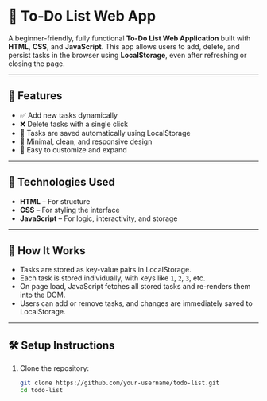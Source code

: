 # 📝 To-Do List Web App

A beginner-friendly, fully functional **To-Do List Web Application** built with **HTML**, **CSS**, and **JavaScript**. This app allows users to add, delete, and persist tasks in the browser using **LocalStorage**, even after refreshing or closing the page.

---

## 🚀 Features

- ✅ Add new tasks dynamically
- ❌ Delete tasks with a single click
- 🔄 Tasks are saved automatically using LocalStorage
- 🌙 Minimal, clean, and responsive design
- 🔧 Easy to customize and expand

---

## 📂 Technologies Used

- **HTML** – For structure
- **CSS** – For styling the interface
- **JavaScript** – For logic, interactivity, and storage

---

## 🔧 How It Works

- Tasks are stored as key-value pairs in LocalStorage.
- Each task is stored individually, with keys like `1`, `2`, `3`, etc.
- On page load, JavaScript fetches all stored tasks and re-renders them into the DOM.
- Users can add or remove tasks, and changes are immediately saved to LocalStorage.

---

## 🛠️ Setup Instructions

1. Clone the repository:

   ```bash
   git clone https://github.com/your-username/todo-list.git
   cd todo-list
